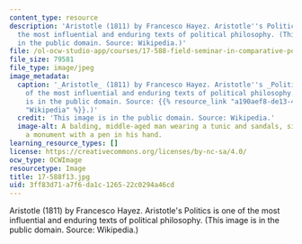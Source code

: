 ```yaml
---
content_type: resource
description: 'Aristotle (1811) by Francesco Hayez. Aristotle''s Politics is one of
  the most influential and enduring texts of political philosophy. (This image is
  in the public domain. Source: Wikipedia.)'
file: /ol-ocw-studio-app/courses/17-588-field-seminar-in-comparative-politics-fall-2013/3ff83d71a7f6da1c126522c0294a46cd_17-588f13.jpg
file_size: 79581
file_type: image/jpeg
image_metadata:
  caption: '_Aristotle_ (1811) by Francesco Hayez. Aristotle''s _Politics_ is one
    of the most influential and enduring texts of political philosophy. (This image
    is in the public domain. Source: {{% resource_link "a190aef8-de13-46b3-a241-cc8aba5ba605"
    "Wikipedia" %}}.)'
  credit: 'This image is in the public domain. Source: Wikipedia.'
  image-alt: A balding, middle-aged man wearing a tunic and sandals, sits against
    a monument with a pen in his hand.
learning_resource_types: []
license: https://creativecommons.org/licenses/by-nc-sa/4.0/
ocw_type: OCWImage
resourcetype: Image
title: 17-588f13.jpg
uid: 3ff83d71-a7f6-da1c-1265-22c0294a46cd
---
```

Aristotle (1811) by Francesco Hayez. Aristotle's Politics is one of the most influential and enduring texts of political philosophy. (This image is in the public domain. Source: Wikipedia.)